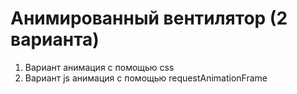 # Анимированный вентилятор (2 варианта)

1. Вариант анимация с помощью css
2. Вариант js анимация с помощью requestAnimationFrame
